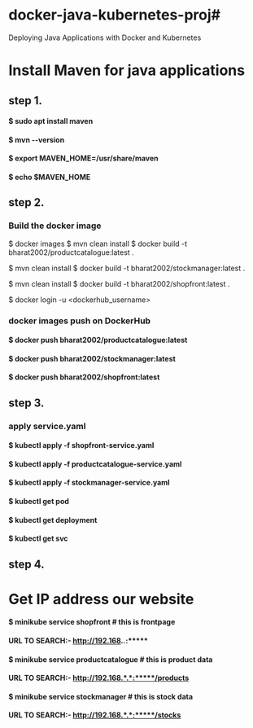 # docker-java-kubernetes-proj# 
Deploying Java Applications with Docker and Kubernetes

# Install Maven for java applications
## step 1.
#### $ sudo apt install maven
#### $ mvn --version
#### $ export MAVEN_HOME=/usr/share/maven
#### $ echo $MAVEN_HOME

## step 2.
### Build the docker image
$ docker images
$ mvn clean install
$ docker build -t bharat2002/productcatalogue:latest .

$ mvn clean install
$ docker build -t bharat2002/stockmanager:latest .

$ mvn clean install
$ docker build -t bharat2002/shopfront:latest .

$ docker login -u <dockerhub_username>
### docker images push on DockerHub
#### $ docker push bharat2002/productcatalogue:latest
#### $ docker push bharat2002/stockmanager:latest
#### $ docker push bharat2002/shopfront:latest

## step 3.
### apply service.yaml
#### $ kubectl apply -f shopfront-service.yaml
#### $ kubectl apply -f productcatalogue-service.yaml
#### $ kubectl apply -f stockmanager-service.yaml
#### $ kubectl get pod
#### $ kubectl get deployment
#### $ kubectl get svc

## step 4.
# Get IP address our website
#### $ minikube service shopfront  # this is frontpage
#### 	  URL TO SEARCH:- http://192.168.*.*:*****
#### $ minikube service productcatalogue # this is product data
#### 	  URL TO SEARCH:- http://192.168.*.*:*****/products
#### $ minikube service stockmanager # this is stock data
#### 	  URL TO SEARCH:- http://192.168.*.*:*****/stocks
